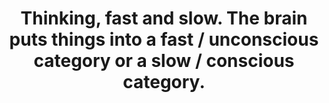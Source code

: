 ---
title: Thinking, fast and slow. The brain puts things into a fast / unconscious category or a slow / conscious category.
tags: human experience
---